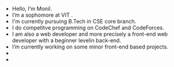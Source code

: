 - Hello, I’m Monil.
- I’m a sophomore at VIT .
- I'm currently pursuing B.Tech in CSE core branch.
- I do competitve programming on CodeChef and CodeForces.
- I am also a web developer and more precisely a front-end web developer with a beginner levelin back-end.
- I’m currently working on some minor front-end based projects.
- 
-

<!---
Monil-007/Monil-007 is a ✨ special ✨ repository because its `README.md` (this file) appears on your GitHub profile.
You can click the Preview link to take a look at your changes.
--->
